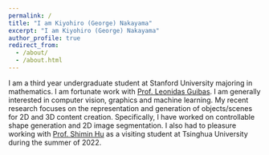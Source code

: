 ```yaml
---
permalink: /
title: "I am Kiyohiro (George) Nakayama"
excerpt: "I am Kiyohiro (George) Nakayama"
author_profile: true
redirect_from: 
  - /about/
  - /about.html
---
```


 I am a third year undergraduate student at Stanford University majoring in mathematics. I am fortunate work with [Prof. Leonidas Guibas](https://geometry.stanford.edu/). I am generally interested in computer vision, graphics and machine learning. My recent research focuses on the representation and generation of objects/scenes for 2D and 3D content creation. Specifically, I have worked on controllable shape generation and 2D image segmentation. I also had to pleasure working with [Prof. Shimin Hu](https://cg.cs.tsinghua.edu.cn/shimin.htm) as a visiting student at Tsinghua University during the summer of 2022. 